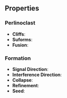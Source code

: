 

## Properties

### Perlinoclast 

- **Cliffs**: 
- **Suforms**: 
- **Fusion**: 

### Formation 

- **Signal Direction**: 
- **Interference Direction**: 
- **Collapse**: 
- **Refinement**: 
- **Seed**: 




